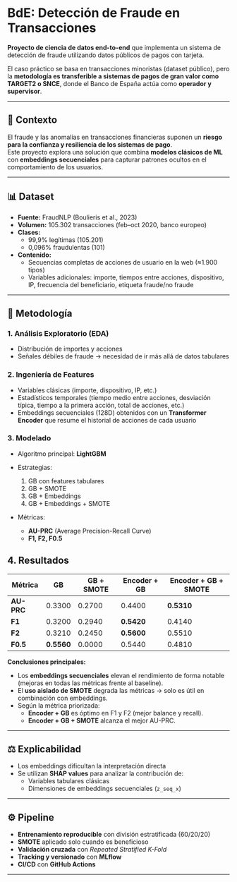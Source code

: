# BdE: Detección de Fraude en Transacciones

**Proyecto de ciencia de datos end-to-end** que implementa un sistema de detección de fraude utilizando datos públicos de pagos con tarjeta.  

El caso práctico se basa en transacciones minoristas (dataset público), pero la **metodología es transferible a sistemas de pagos de gran valor como TARGET2 o SNCE**, donde el Banco de España actúa como **operador y supervisor**.  

---

## 🚨 Contexto

El fraude y las anomalías en transacciones financieras suponen un **riesgo para la confianza y resiliencia de los sistemas de pago**.  
Este proyecto explora una solución que combina **modelos clásicos de ML** con **embeddings secuenciales** para capturar patrones ocultos en el comportamiento de los usuarios.  

---

## 📊 Dataset

- **Fuente:** FraudNLP (Boulieris et al., 2023)  
- **Volumen:** 105.302 transacciones (feb–oct 2020, banco europeo)  
- **Clases:**  
  - 99,9% legítimas (105.201)  
  - 0,096% fraudulentas (101)  
- **Contenido:**  
  - Secuencias completas de acciones de usuario en la web (≈1.900 tipos)  
  - Variables adicionales: importe, tiempos entre acciones, dispositivo, IP, frecuencia del beneficiario, etiqueta fraude/no fraude  

---

## 🧩 Metodología

### 1. Análisis Exploratorio (EDA)  
- Distribución de importes y acciones  
- Señales débiles de fraude → necesidad de ir más allá de datos tabulares  

### 2. Ingeniería de Features  
- Variables clásicas (importe, dispositivo, IP, etc.)  
- Estadísticos temporales (tiempo medio entre acciones, desviación típica, tiempo a la primera acción, total de acciones, etc.)  
- Embeddings secuenciales (128D) obtenidos con un **Transformer Encoder** que resume el historial de acciones de cada usuario  

### 3. Modelado  
- Algoritmo principal: **LightGBM**  
- Estrategias:  
  1. GB con features tabulares  
  2. GB + SMOTE  
  3. GB + Embeddings  
  4. GB + Embeddings + SMOTE  

- Métricas:  
  - **AU-PRC** (Average Precision-Recall Curve)  
  - **F1, F2, F0.5**  

## 4. Resultados

| Métrica   | GB    | GB + SMOTE | Encoder + GB | Encoder + GB + SMOTE |
|-----------|-------|------------|--------------|-----------------------|
| **AU-PRC** | 0.3300 | 0.2700     | 0.4400       | **0.5310**            |
| **F1**     | 0.3200 | 0.2940     | **0.5420**   | 0.4140                |
| **F2**     | 0.3210 | 0.2450     | **0.5600**   | 0.5510                |
| **F0.5**   | **0.5560** | 0.0000     | 0.5440       | 0.4810                |

**Conclusiones principales:**
- Los **embeddings secuenciales** elevan el rendimiento de forma notable (mejoras en todas las métricas frente al baseline).  
- El **uso aislado de SMOTE** degrada las métricas → solo es útil en combinación con embeddings.  
- Según la métrica priorizada:  
  - **Encoder + GB** es óptimo en F1 y F2 (mejor balance y recall).  
  - **Encoder + GB + SMOTE** alcanza el mejor AU-PRC.  

---

## ⚖️ Explicabilidad

- Los embeddings dificultan la interpretación directa  
- Se utilizan **SHAP values** para analizar la contribución de:  
  - Variables tabulares clásicas  
  - Dimensiones de embeddings secuenciales (`z_seq_x`)  

---

## ⚙️ Pipeline

- **Entrenamiento reproducible** con división estratificada (60/20/20)  
- **SMOTE** aplicado solo cuando es beneficioso  
- **Validación cruzada** con *Repeated Stratified K-Fold*  
- **Tracking y versionado** con **MLflow**  
- **CI/CD** con **GitHub Actions**  

---


